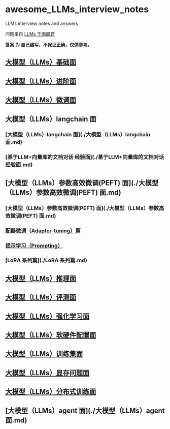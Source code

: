 # awesome_LLMs_interview_notes
LLMs interview notes and answers

问题来自 [LLMs 千面郎君](https://github.com/km1994/LLMs_interview_notes)

**答案 为 自己编写，不保证正确，仅供参考。**

## [大模型（LLMs）基础面](./大模型（LLMs）基础面.md)

## [大模型（LLMs）进阶面](./大模型（LLMs）进阶面.md)

## [大模型（LLMs）微调面](./大模型（LLMs）微调面.md)

## 大模型（LLMs）langchain 面

### [大模型（LLMs）langchain 面](./大模型（LLMs）langchain 面.md)

### [基于LLM+向量库的文档对话 经验面](./基于LLM+向量库的文档对话 经验面.md)

## [大模型（LLMs）参数高效微调(PEFT) 面](./大模型（LLMs）参数高效微调(PEFT) 面.md)

### [大模型（LLMs）参数高效微调(PEFT) 面](./大模型（LLMs）参数高效微调(PEFT) 面.md)

### [配器微调（Adapter-tuning）篇](./配器微调（Adapter-tuning）篇.md)

### [提示学习（Prompting）](./提示学习（Prompting）.md)
  
### [LoRA 系列篇](./LoRA 系列篇.md)


## [大模型（LLMs）推理面](./大模型（LLMs）推理面.md)


## [大模型（LLMs）评测面](./大模型（LLMs）评测面.md)


## [大模型（LLMs）强化学习面](./大模型（LLMs）强化学习面.md)


## [大模型（LLMs）软硬件配置面](./大模型（LLMs）软硬件配置面.md)


## [大模型（LLMs）训练集面](./大模型（LLMs）训练集面.md)


## [大模型（LLMs）显存问题面](./大模型（LLMs）显存问题面.md)


## [大模型（LLMs）分布式训练面](./大模型（LLMs）分布式训练面.md)


## [大模型（LLMs）agent 面](./大模型（LLMs）agent 面.md)




